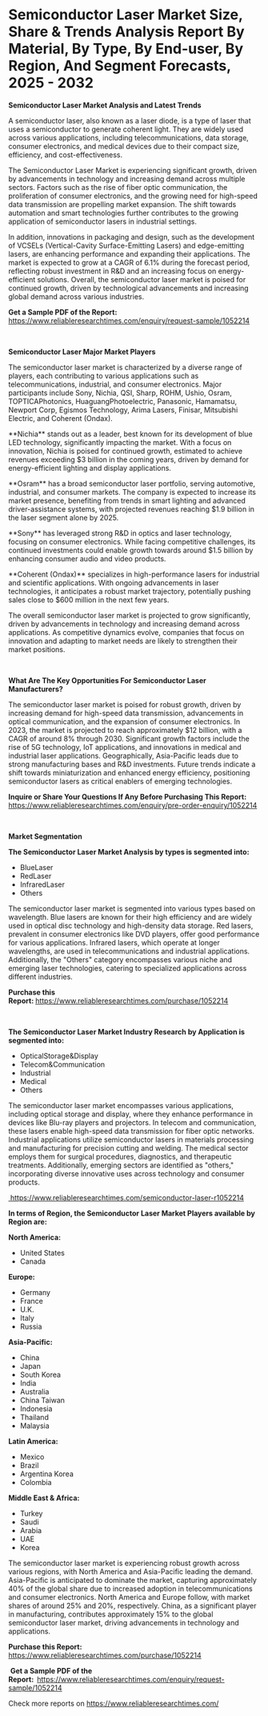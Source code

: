 <p><h1>Semiconductor Laser Market Size, Share & Trends Analysis Report By Material, By Type, By End-user, By Region, And Segment Forecasts, 2025 - 2032</h1></p><p><strong>Semiconductor Laser Market Analysis and Latest Trends</strong></p>
<p><p>A semiconductor laser, also known as a laser diode, is a type of laser that uses a semiconductor to generate coherent light. They are widely used across various applications, including telecommunications, data storage, consumer electronics, and medical devices due to their compact size, efficiency, and cost-effectiveness. </p><p>The Semiconductor Laser Market is experiencing significant growth, driven by advancements in technology and increasing demand across multiple sectors. Factors such as the rise of fiber optic communication, the proliferation of consumer electronics, and the growing need for high-speed data transmission are propelling market expansion. The shift towards automation and smart technologies further contributes to the growing application of semiconductor lasers in industrial settings. </p><p>In addition, innovations in packaging and design, such as the development of VCSELs (Vertical-Cavity Surface-Emitting Lasers) and edge-emitting lasers, are enhancing performance and expanding their applications. The market is expected to grow at a CAGR of 6.1% during the forecast period, reflecting robust investment in R&D and an increasing focus on energy-efficient solutions. Overall, the semiconductor laser market is poised for continued growth, driven by technological advancements and increasing global demand across various industries.</p></p>
<p><strong>Get a Sample PDF of the Report:&nbsp;</strong> <a href="https://www.reliableresearchtimes.com/enquiry/request-sample/1052214?utm_campaign=2204&utm_medium=2&utm_source=Github&utm_content=ia&utm_term=23022025&utm_id=semiconductor-laser">https://www.reliableresearchtimes.com/enquiry/request-sample/1052214</a></p>
<p>&nbsp;</p>
<p><strong>Semiconductor Laser Major Market Players</strong></p>
<p><p>The semiconductor laser market is characterized by a diverse range of players, each contributing to various applications such as telecommunications, industrial, and consumer electronics. Major participants include Sony, Nichia, QSI, Sharp, ROHM, Ushio, Osram, TOPTICAPhotonics, HuaguangPhotoelectric, Panasonic, Hamamatsu, Newport Corp, Egismos Technology, Arima Lasers, Finisar, Mitsubishi Electric, and Coherent (Ondax).</p><p>**Nichia** stands out as a leader, best known for its development of blue LED technology, significantly impacting the market. With a focus on innovation, Nichia is poised for continued growth, estimated to achieve revenues exceeding $3 billion in the coming years, driven by demand for energy-efficient lighting and display applications.</p><p>**Osram** has a broad semiconductor laser portfolio, serving automotive, industrial, and consumer markets. The company is expected to increase its market presence, benefiting from trends in smart lighting and advanced driver-assistance systems, with projected revenues reaching $1.9 billion in the laser segment alone by 2025.</p><p>**Sony** has leveraged strong R&D in optics and laser technology, focusing on consumer electronics. While facing competitive challenges, its continued investments could enable growth towards around $1.5 billion by enhancing consumer audio and video products.</p><p>**Coherent (Ondax)** specializes in high-performance lasers for industrial and scientific applications. With ongoing advancements in laser technologies, it anticipates a robust market trajectory, potentially pushing sales close to $600 million in the next few years.</p><p>The overall semiconductor laser market is projected to grow significantly, driven by advancements in technology and increasing demand across applications. As competitive dynamics evolve, companies that focus on innovation and adapting to market needs are likely to strengthen their market positions.</p></p>
<p>&nbsp;</p>
<p><strong>What Are The Key Opportunities For Semiconductor Laser Manufacturers?</strong></p>
<p><p>The semiconductor laser market is poised for robust growth, driven by increasing demand for high-speed data transmission, advancements in optical communication, and the expansion of consumer electronics. In 2023, the market is projected to reach approximately $12 billion, with a CAGR of around 8% through 2030. Significant growth factors include the rise of 5G technology, IoT applications, and innovations in medical and industrial laser applications. Geographically, Asia-Pacific leads due to strong manufacturing bases and R&D investments. Future trends indicate a shift towards miniaturization and enhanced energy efficiency, positioning semiconductor lasers as critical enablers of emerging technologies.</p></p>
<p><strong>Inquire or Share Your Questions If Any Before Purchasing This Report:</strong> <a href="https://www.reliableresearchtimes.com/enquiry/pre-order-enquiry/1052214?utm_campaign=2204&utm_medium=2&utm_source=Github&utm_content=ia&utm_term=23022025&utm_id=semiconductor-laser">https://www.reliableresearchtimes.com/enquiry/pre-order-enquiry/1052214</a></p>
<p>&nbsp;</p>
<p><strong>Market Segmentation</strong></p>
<p><strong>The Semiconductor Laser Market Analysis by types is segmented into:</strong></p>
<p><ul><li>BlueLaser</li><li>RedLaser</li><li>InfraredLaser</li><li>Others</li></ul></p>
<p><p>The semiconductor laser market is segmented into various types based on wavelength. Blue lasers are known for their high efficiency and are widely used in optical disc technology and high-density data storage. Red lasers, prevalent in consumer electronics like DVD players, offer good performance for various applications. Infrared lasers, which operate at longer wavelengths, are used in telecommunications and industrial applications. Additionally, the "Others" category encompasses various niche and emerging laser technologies, catering to specialized applications across different industries.</p></p>
<p><strong>Purchase this Report:&nbsp;</strong><a href="https://www.reliableresearchtimes.com/purchase/1052214?utm_campaign=2204&utm_medium=2&utm_source=Github&utm_content=ia&utm_term=23022025&utm_id=semiconductor-laser">https://www.reliableresearchtimes.com/purchase/1052214</a></p>
<p>&nbsp;</p>
<p><strong>The Semiconductor Laser Market Industry Research by Application is segmented into:</strong></p>
<p><ul><li>OpticalStorage&Display</li><li>Telecom&Communication</li><li>Industrial</li><li>Medical</li><li>Others</li></ul></p>
<p><p>The semiconductor laser market encompasses various applications, including optical storage and display, where they enhance performance in devices like Blu-ray players and projectors. In telecom and communication, these lasers enable high-speed data transmission for fiber optic networks. Industrial applications utilize semiconductor lasers in materials processing and manufacturing for precision cutting and welding. The medical sector employs them for surgical procedures, diagnostics, and therapeutic treatments. Additionally, emerging sectors are identified as "others," incorporating diverse innovative uses across technology and consumer products.</p></p>
<p><a href="https://www.reliableresearchtimes.com/semiconductor-laser-r1052214?utm_campaign=2204&utm_medium=2&utm_source=Github&utm_content=ia&utm_term=23022025&utm_id=semiconductor-laser">&nbsp;https://www.reliableresearchtimes.com/semiconductor-laser-r1052214</a></p>
<p><strong>In terms of Region, the Semiconductor Laser Market Players available by Region are:</strong></p>
<p>
    <p> <strong> North America: </strong>
        <ul>
            <li>United States</li>
            <li>Canada</li>
        </ul>
        </p> 
    <p> <strong> Europe: </strong>
        <ul>
            <li>Germany</li>
            <li>France</li>
            <li>U.K.</li>
            <li>Italy</li>
            <li>Russia</li>
        </ul>
        </p> 
    <p> <strong> Asia-Pacific: </strong>
        <ul>
            <li>China</li>
            <li>Japan</li>
            <li>South Korea</li>
            <li>India</li>
            <li>Australia</li>
            <li>China Taiwan</li>
            <li>Indonesia</li>
            <li>Thailand</li>
            <li>Malaysia</li>
        </ul>
        </p> 
    <p> <strong> Latin America: </strong>
        <ul>
            <li>Mexico</li>
            <li>Brazil</li>
            <li>Argentina Korea</li>
            <li>Colombia</li>
        </ul>
        </p> 
    <p> <strong> Middle East & Africa: </strong>
        <ul>
            <li>Turkey</li>
            <li>Saudi</li>
            <li>Arabia</li>
            <li>UAE</li>
            <li>Korea</li>
        </ul>
    </p>
    </p>
<p><p>The semiconductor laser market is experiencing robust growth across various regions, with North America and Asia-Pacific leading the demand. Asia-Pacific is anticipated to dominate the market, capturing approximately 40% of the global share due to increased adoption in telecommunications and consumer electronics. North America and Europe follow, with market shares of around 25% and 20%, respectively. China, as a significant player in manufacturing, contributes approximately 15% to the global semiconductor laser market, driving advancements in technology and applications.</p></p>
<p><strong>Purchase this Report: </strong><a href="https://www.reliableresearchtimes.com/purchase/1052214?utm_campaign=2204&utm_medium=2&utm_source=Github&utm_content=ia&utm_term=23022025&utm_id=semiconductor-laser">https://www.reliableresearchtimes.com/purchase/1052214</a></p>
<p>&nbsp;<strong>Get a Sample PDF of the Report:&nbsp;&nbsp;</strong><a href="https://www.reliableresearchtimes.com/enquiry/request-sample/1052214?utm_campaign=2204&utm_medium=2&utm_source=Github&utm_content=ia&utm_term=23022025&utm_id=semiconductor-laser">https://www.reliableresearchtimes.com/enquiry/request-sample/1052214</a></p>
<p><strong></strong></p>
<p>Check more reports on <a href="https://www.reliableresearchtimes.com/?utm_campaign=2204&utm_medium=2&utm_source=Github&utm_content=ia&utm_term=23022025&utm_id=semiconductor-laser">https://www.reliableresearchtimes.com/</a></p>